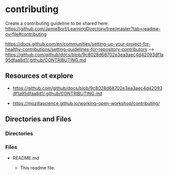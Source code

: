 # contributing

Create a contributing guideline to be shared here:
https://github.com/JamieBort/LearningDirectory/tree/master?tab=readme-ov-file#contributing

https://docs.github.com/en/communities/setting-up-your-project-for-healthy-contributions/setting-guidelines-for-repository-contributors --> https://github.com/github/docs/blob/9c8028d68702e3ea3aec4d42093df1a95dfaa8d1/.github/CONTRIBUTING.md

## Resources ot explore

- https://github.com/github/docs/blob/9c8028d68702e3ea3aec4d42093df1a95dfaa8d1/.github/CONTRIBUTING.md

- https://mozillascience.github.io/working-open-workshop/contributing/

## Directories and Files

### Directories

### Files

- README.md

  - This readme file.
